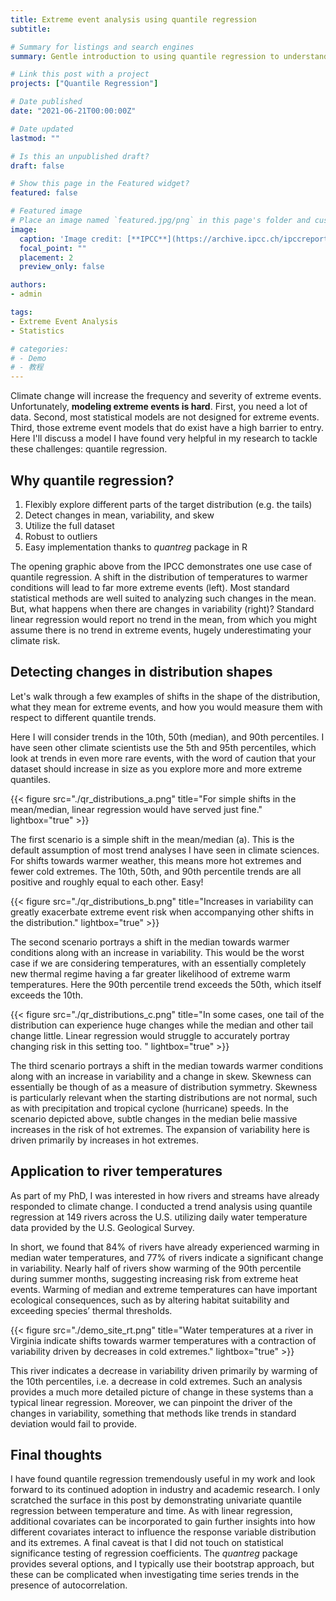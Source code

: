 ```yaml
---
title: Extreme event analysis using quantile regression
subtitle: 

# Summary for listings and search engines
summary: Gentle introduction to using quantile regression to understand changes in distributions and extreme events using R and environmental datasets.

# Link this post with a project
projects: ["Quantile Regression"]

# Date published
date: "2021-06-21T00:00:00Z"

# Date updated
lastmod: ""

# Is this an unpublished draft?
draft: false

# Show this page in the Featured widget?
featured: false

# Featured image
# Place an image named `featured.jpg/png` in this page's folder and customize its options here.
image:
  caption: 'Image credit: [**IPCC**](https://archive.ipcc.ch/ipccreports/tar/wg1/fig2-32.htm)'
  focal_point: ""
  placement: 2
  preview_only: false

authors:
- admin

tags:
- Extreme Event Analysis
- Statistics

# categories:
# - Demo
# - 教程
---
```


Climate change will increase the frequency and severity of extreme events. Unfortunately, **modeling extreme events is hard**. First, you need a lot of data. Second, most statistical models are not designed for extreme events. Third, those extreme event models that do exist have a high barrier to entry. Here I'll discuss a model I have found very helpful in my research to tackle these challenges: quantile regression.

## Why quantile regression?

1. Flexibly explore different parts of the target distribution (e.g. the tails)
2. Detect changes in mean, variability, and skew 
3. Utilize the full dataset
4. Robust to outliers
5. Easy implementation thanks to _quantreg_ package in R

The opening graphic above from the IPCC demonstrates one use case of quantile regression. A shift in the distribution of temperatures to warmer conditions will lead to far more extreme events (left). Most standard statistical methods are well suited to analyzing such changes in the mean. But, what happens when there are changes in variability (right)? Standard linear regression would report no trend in the mean, from which you might assume there is no trend in extreme events, hugely underestimating your climate risk.

## Detecting changes in distribution shapes

Let's walk through a few examples of shifts in the shape of the distribution, what they mean for extreme events, and how you would measure them with respect to different quantile trends.

Here I will consider trends in the 10th, 50th (median), and 90th percentiles. I have seen other climate scientists use the 5th and 95th percentiles, which look at trends in even more rare events, with the word of caution that your dataset should increase in size as you explore more and more extreme quantiles. 

{{< figure src="./qr_distributions_a.png" title="For simple shifts in the mean/median, linear regression would have served just fine." lightbox="true" >}}

The first scenario is a simple shift in the mean/median (a). This is the default assumption of most trend analyses I have seen in climate sciences. For shifts towards warmer weather, this means more hot extremes and fewer cold extremes. The 10th, 50th, and 90th percentile trends are all positive and roughly equal to each other. Easy!

{{< figure src="./qr_distributions_b.png" title="Increases in variability can greatly exacerbate extreme event risk when accompanying other shifts in the distribution." lightbox="true" >}}

The second scenario portrays a shift in the median towards warmer conditions along with an increase in variability. This would be the worst case if we are considering temperatures, with an essentially completely new thermal regime having a far greater likelihood of extreme warm temperatures. Here the 90th percentile trend exceeds the 50th, which itself exceeds the 10th.  

{{< figure src="./qr_distributions_c.png" title="In some cases, one tail of the distribution can experience huge changes while the median and other tail change little. Linear regression would struggle to accurately portray changing risk in this setting too. " lightbox="true" >}}

The third scenario portrays a shift in the median towards warmer conditions along with an increase in variability and a change in skew. Skewness can essentially be though of as a measure of distribution symmetry. Skewness is particularly relevant when the starting distributions are not normal, such as with precipitation and tropical cyclone (hurricane) speeds. In the scenario depicted above, subtle changes in the median belie massive increases in the risk of hot extremes. The expansion of variability here is driven primarily by increases in hot extremes.

## Application to river temperatures
As part of my PhD, I was interested in how rivers and streams have already responded to climate change. I conducted a trend analysis using quantile regression at 149 rivers across the U.S. utilizing daily water temperature data provided by the U.S. Geological Survey. 

In short, we found that 84% of rivers have already experienced warming in median water temperatures, and 77% of rivers indicate a significant change in variability. Nearly half of rivers show warming of the 90th percentile during summer months, suggesting increasing risk from extreme heat events. Warming of median and extreme temperatures can have important ecological consequences, such as by altering habitat suitability and exceeding species’ thermal thresholds.

{{< figure src="./demo_site_rt.png" title="Water temperatures at a river in Virginia indicate shifts towards warmer temperatures with a contraction of variability driven by decreases in cold extremes." lightbox="true" >}}

This river indicates a decrease in variability driven primarily by warming of the 10th percentiles, i.e. a decrease in cold extremes. Such an analysis provides a much more detailed picture of change in these systems than a typical linear regression. Moreover, we can pinpoint the driver of the changes in variability, something that methods like trends in standard deviation would fail to provide. 

## Final thoughts
I have found quantile regression tremendously useful in my work and look forward to its continued adoption in industry and academic research. I only scratched the surface in this post by demonstrating univariate quantile regression between temperature and time. As with linear regression, additional covariates can be incorporated to gain further insights into how different covariates interact to influence the response variable distribution and its extremes. A final caveat is that I did not touch on statistical significance testing of regression coefficients. The _quantreg_ package provides several options, and I typically use their bootstrap approach, but these can be complicated when investigating time series trends in the presence of autocorrelation.  
